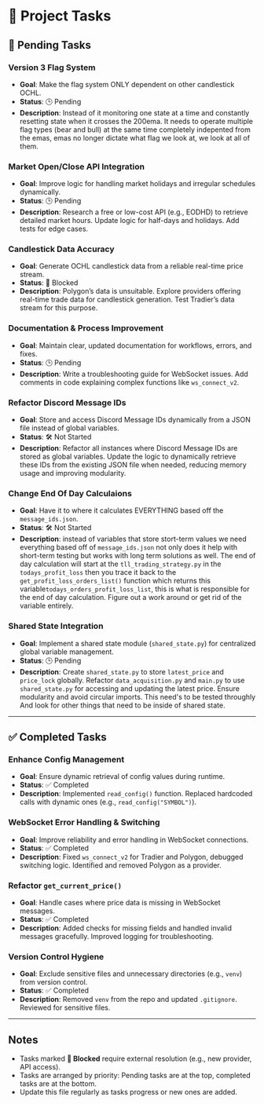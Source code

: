 # 📝 Project Tasks

## 🚧 Pending Tasks

### Version 3 Flag System

- **Goal**: Make the flag system ONLY dependent on other candlestick OCHL.
- **Status**: 🕒 Pending
- **Description**: Instead of it monitoring one state at a time and constantly resetting state when it crosses the 200ema. It needs to operate multiple flag types (bear and bull) at the same time completely indepented from the emas, emas no longer dictate what flag we look at, we look at all of them.

### Market Open/Close API Integration

- **Goal**: Improve logic for handling market holidays and irregular schedules dynamically.
- **Status**: 🕒 Pending
- **Description**: Research a free or low-cost API (e.g., EODHD) to retrieve detailed market hours. Update logic for half-days and holidays. Add tests for edge cases.

### Candlestick Data Accuracy

- **Goal**: Generate OCHL candlestick data from a reliable real-time price stream.
- **Status**: 🛑 Blocked
- **Description**: Polygon’s data is unsuitable. Explore providers offering real-time trade data for candlestick generation. Test Tradier’s data stream for this purpose.

### Documentation & Process Improvement

- **Goal**: Maintain clear, updated documentation for workflows, errors, and fixes.
- **Status**: 🕒 Pending
- **Description**: Write a troubleshooting guide for WebSocket issues. Add comments in code explaining complex functions like `ws_connect_v2`.

### Refactor Discord Message IDs

- **Goal**: Store and access Discord Message IDs dynamically from a JSON file instead of global variables.
- **Status**: 🛠️ Not Started
- **Description**: Refactor all instances where Discord Message IDs are stored as global variables. Update the logic to dynamically retrieve these IDs from the existing JSON file when needed, reducing memory usage and improving modularity.

### Change End Of Day Calculaions

- **Goal**: Have it to where it calculates EVERYTHING based off the `message_ids.json`.
- **Status**: 🛠️ Not Started
- **Description**: instead of variables that store stort-term values we need everything based off of `message_ids.json` not only does it help with short-term testing but works with long term solutions as well. The end of day calculation will start at the `tll_trading_strategy.py` in the `todays_profit_loss` then you trace it back to the `get_profit_loss_orders_list()` function which returns this variable`todays_orders_profit_loss_list`, this is what is responsible for the end of day calculation. Figure out a work around or get rid of the variable entirely.

### Shared State Integration

- **Goal**: Implement a shared state module (`shared_state.py`) for centralized global variable management.
- **Status**: 🕒 Pending
- **Description**: Create `shared_state.py` to store `latest_price` and `price_lock` globally. Refactor `data_acquisition.py` and `main.py` to use `shared_state.py` for accessing and updating the latest price. Ensure modularity and avoid circular imports. This need's to be tested throughly And look for other things that need to be inside of shared state.

---

## ✅ Completed Tasks

### Enhance Config Management

- **Goal**: Ensure dynamic retrieval of config values during runtime.
- **Status**: ✅ Completed
- **Description**: Implemented `read_config()` function. Replaced hardcoded calls with dynamic ones (e.g., `read_config("SYMBOL")`).

### WebSocket Error Handling & Switching

- **Goal**: Improve reliability and error handling in WebSocket connections.
- **Status**: ✅ Completed
- **Description**: Fixed `ws_connect_v2` for Tradier and Polygon, debugged switching logic. Identified and removed Polygon as a provider.

### Refactor `get_current_price()`

- **Goal**: Handle cases where price data is missing in WebSocket messages.
- **Status**: ✅ Completed
- **Description**: Added checks for missing fields and handled invalid messages gracefully. Improved logging for troubleshooting.

### Version Control Hygiene

- **Goal**: Exclude sensitive files and unnecessary directories (e.g., `venv`) from version control.
- **Status**: ✅ Completed
- **Description**: Removed `venv` from the repo and updated `.gitignore`. Reviewed for sensitive files.

---

## Notes

- Tasks marked **🛑 Blocked** require external resolution (e.g., new provider, API access).
- Tasks are arranged by priority: Pending tasks are at the top, completed tasks are at the bottom.
- Update this file regularly as tasks progress or new ones are added.
